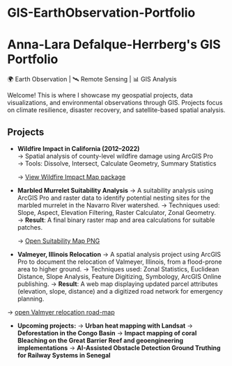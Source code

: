 # GIS-EarthObservation-Portfolio
# Anna-Lara Defalque-Herrberg's GIS Portfolio

🌍 Earth Observation | 🛰️ Remote Sensing | 📊 GIS Analysis 

Welcome! This is where I showcase my geospatial projects, data visualizations, and environmental observations through GIS. Projects focus on climate resilience, disaster recovery, and satellite-based spatial analysis.

## Projects
- **Wildfire Impact in California (2012–2022)**  
  → Spatial analysis of county-level wildfire damage using ArcGIS Pro  
  → Tools: Dissolve, Intersect, Calculate Geometry, Summary Statistics
  
  → [View Wildfire Impact Map package](https://github.com/aldefalque/GIS-EarthObservation-Portfolio/blob/main/Wildire%20Analysis%20map%20ALDefalqueHerrberg.pdf)

- **Marbled Murrelet Suitability Analysis**
  → A suitability analysis using ArcGIS Pro and raster data to identify potential nesting sites for the marbled murrelet in the Navarro River watershed.
  → Techniques used: Slope, Aspect, Elevation Filtering, Raster Calculator, Zonal Geometry.  
  → **Result**: A final binary raster map and area calculations for suitable patches.
  
  → [Open Suitability Map PNG](https://github.com/aldefalque/GIS-EarthObservation-Portfolio/blob/main/marbled-murrelet-suitability/suitability_map.png)

- **Valmeyer, Illinois Relocation**
→ A spatial analysis project using ArcGIS Pro to document the relocation of Valmeyer, Illinois, from a flood-prone area to higher ground.
→ Techniques used: Zonal Statistics, Euclidean Distance, Slope Analysis, Feature Digitizing, Symbology, ArcGIS Online publishing.
→ **Result**: A web map displaying updated parcel attributes (elevation, slope, distance) and a digitized road network for emergency planning.

→ [open Valmyer relocation road-map](https://github.com/aldefalque/GIS-EarthObservation-Portfolio/blob/main/moving_valmeyer_new_roads.png)

- **Upcoming projects:**
  → **Urban heat mapping with Landsat**
  → **Deforestation in the Congo Basin**
  → **Impact mapping of coral Bleaching on the Great Barrier Reef and geoengineering implementations**
  → **AI-Assisted Obstacle Detection Ground Truthing for Railway Systems in Senegal**
